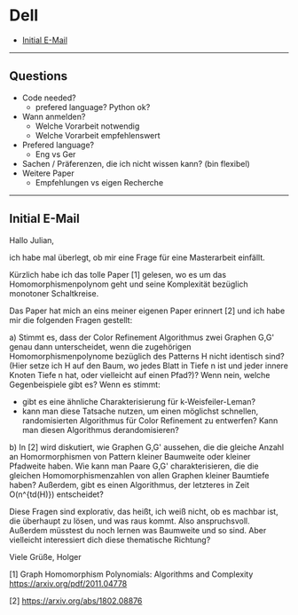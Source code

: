 # Dell

- [Initial E-Mail](#initial-e-mail)


---

## Questions

- Code needed?
  - prefered language? Python ok?
- Wann anmelden?
  - Welche Vorarbeit notwendig
  - Welche Vorarbeit empfehlenswert
- Prefered language?
  - Eng vs Ger
- Sachen / Präferenzen, die ich nicht wissen kann? (bin flexibel)
- Weitere Paper
  - Empfehlungen vs eigen Recherche


---

## Initial E-Mail

Hallo Julian,

ich habe mal überlegt, ob mir eine Frage für eine Masterarbeit einfällt.

Kürzlich habe ich das tolle Paper [1] gelesen, wo es um das
Homomorphismenpolynom geht und seine Komplexität bezüglich monotoner
Schaltkreise.

Das Paper hat mich an eins meiner eigenen Paper erinnert [2] und ich
habe mir die folgenden Fragen gestellt:

a) Stimmt es, dass der Color Refinement Algorithmus zwei Graphen G,G'
genau dann unterscheidet, wenn die zugehörigen Homomorphismenpolynome
bezüglich des Patterns H nicht identisch sind? (Hier setze ich H auf den
Baum, wo jedes Blatt in Tiefe n ist und jeder innere Knoten Tiefe n hat,
oder vielleicht auf einen Pfad?)? Wenn nein, welche Gegenbeispiele gibt
es? Wenn es stimmt:
- gibt es eine ähnliche Charakterisierung für k-Weisfeiler-Leman?
- kann man diese Tatsache nutzen, um einen möglichst schnellen,
randomisierten Algorithmus für Color Refinement zu entwerfen? Kann man
diesen Algorithmus derandomisieren?

b) In [2] wird diskutiert, wie Graphen G,G' aussehen, die die gleiche
Anzahl an Homormorphismen von Pattern kleiner Baumweite oder kleiner
Pfadweite haben. Wie kann man Paare G,G' charakterisieren, die die
gleichen Homomorphismenzahlen von allen Graphen kleiner Baumtiefe haben?
Außerdem, gibt es einen Algorithmus, der letzteres in Zeit O(n^{td(H)})
entscheidet?

Diese Fragen sind explorativ, das heißt, ich weiß nicht, ob es machbar
ist, die überhaupt zu lösen, und was raus kommt. Also anspruchsvoll.
Außerdem müsstest du noch lernen was Baumweite und so sind. Aber
vielleicht interessiert dich diese thematische Richtung?

Viele Grüße,
Holger



[1]
Graph Homomorphism Polynomials: Algorithms and Complexity
https://arxiv.org/pdf/2011.04778

[2]
https://arxiv.org/abs/1802.08876
